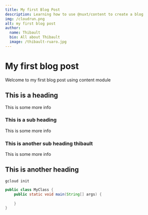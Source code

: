 ```yaml
---
title: My first Blog Post
description: Learning how to use @nuxt/content to create a blog
img: /cloudrun.png
alt: my first blog post
author:
  name: Thibault
  bio: All about Thibault
  image: /thibault-ruaro.jpg
---
```

# My first blog post

Welcome to my first blog post using content module

## This is a heading

This is some more info

### This is a sub heading

This is some more info

### This is another sub heading thibault

This is some more info

## This is another heading

<info-box>
  <template #info-box>
    This is a vue component inside markdown using slots
  </template>
</info-box>

```shell script
gcloud init
```

```java
public class MyClass {
    public static void main(String[] args) {
    
    }
}
```
